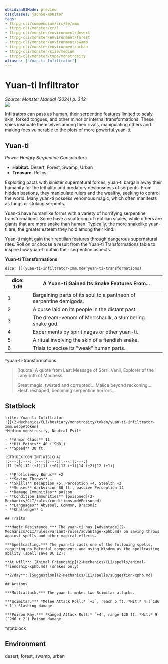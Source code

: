 ```yaml
---
obsidianUIMode: preview
cssclasses: json5e-monster
tags:
- ttrpg-cli/compendium/src/5e/xmm
- ttrpg-cli/monster/cr/1
- ttrpg-cli/monster/environment/desert
- ttrpg-cli/monster/environment/forest
- ttrpg-cli/monster/environment/swamp
- ttrpg-cli/monster/environment/urban
- ttrpg-cli/monster/size/medium
- ttrpg-cli/monster/type/monstrosity
aliases: ["Yuan-ti Infiltrator"]
---
```

# Yuan-ti Infiltrator
*Source: Monster Manual (2024) p. 342*  
![](2-Mechanics/CLI/bestiary/monstrosity/img/yuan-ti.webp#right)

Infiltrators can pass as human, their serpentine features limited to scaly skin, forked tongues, and other minor or internal transformations. These spies insinuate themselves among their rivals, manipulating others and making foes vulnerable to the plots of more powerful yuan-ti.

## Yuan-ti

*Power-Hungry Serpentine Conspirators*

- **Habitat.** Desert, Forest, Swamp, Urban  
- **Treasure.** Relics  

Exploiting pacts with sinister supernatural forces, yuan-ti bargain away their humanity for the lethality and predatory deviousness of serpents. From hidden bastions, they manipulate rulers and the wealthy, seeking to control the world. Many yuan-ti possess venomous magic, which often manifests as fangs or striking serpents.

Yuan-ti have humanlike forms with a variety of horrifying serpentine transformations. Some have a scattering of reptilian scales, while others are giants that are more snake than human. Typically, the more snakelike yuan-ti are, the greater esteem they hold among their kind.

Yuan-ti might gain their reptilian features through dangerous supernatural rites. Roll on or choose a result from the Yuan-ti Transformations table to inspire how yuan-ti obtain their serpentine aspects.

**Yuan-ti Transformations**

`dice: [](yuan-ti-infiltrator-xmm.md#^yuan-ti-transformations)`

| dice: 1d6 | A Yuan-ti Gained Its Snake Features From... |
|-----------|---------------------------------------------|
| 1 | Bargaining parts of its soul to a pantheon of serpentine demigods. |
| 2 | A curse laid on its people in the distant past. |
| 3 | The dream-venom of Merrshaulk, a slumbering snake god. |
| 4 | Experiments by spirit nagas or other yuan-ti. |
| 5 | A ritual involving the skin of a fiendish snake. |
| 6 | Trials to excise its "weak" human parts. |
^yuan-ti-transformations

> [!quote] A quote from Last Message of Sorril Venil, Explorer of the Labyrinth of Madness  
> 
> Great magic, twisted and corrupted... Malice beyond reckoning... Flesh reshaped, becoming serpentine horrors...


## Statblock

```ad-statblock
title: Yuan-ti Infiltrator
![](2-Mechanics/CLI/bestiary/monstrosity/token/yuan-ti-infiltrator-xmm.webp#token)
*Medium monstrosity, Neutral Evil*

- **Armor Class** 11 
- **Hit Points** 40 (`9d8`) 
- **Speed** 30 ft.

|STR|DEX|CON|INT|WIS|CHA|
|:---:|:---:|:---:|:---:|:---:|:---:|
|11 (+0)|12 (+1)|11 (+0)|13 (+1)|14 (+2)|12 (+1)|

- **Proficiency Bonus** +2
- **Saving Throws** ⏤
- **Skills** Deception +5, Perception +4, Stealth +3
- **Senses** darkvision 60 ft., passive Perception 14
- **Damage Immunities** poison
- **Condition Immunities** [poisoned](2-Mechanics/CLI/rules/conditions.md#Poisoned)
- **Languages** Abyssal, Common, Draconic
- **Challenge** 1

## Traits

***Magic Resistance.*** The yuan-ti has [Advantage](2-Mechanics/CLI/rules/variant-rules/advantage-xphb.md) on saving throws against spells and other magical effects.

***Spellcasting.*** The yuan-ti casts one of the following spells, requiring no Material components and using Wisdom as the spellcasting ability (spell save DC 12):

**At will**: [Animal Friendship](2-Mechanics/CLI/spells/animal-friendship-xphb.md) (snakes only)

**2/day**: [Suggestion](2-Mechanics/CLI/spells/suggestion-xphb.md)

## Actions

***Multiattack.*** The yuan-ti makes two Scimitar attacks.

***Scimitar.*** *Melee Attack Roll:* `+3`, reach 5 ft. *Hit:* 4 (`1d6 + 1`) Slashing damage.

***Poison Ray.*** *Ranged Attack Roll:* `+4`, range 120 ft. *Hit:* 9 (`2d6 + 2`) Poison damage.
```
^statblock

## Environment

desert, forest, swamp, urban